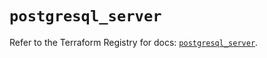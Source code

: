 # `postgresql_server`

Refer to the Terraform Registry for docs: [`postgresql_server`](https://registry.terraform.io/providers/cyrilgdn/postgresql/1.23.0/docs/resources/server).
